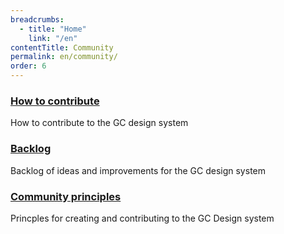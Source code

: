```yaml
---
breadcrumbs:
  - title: "Home"
    link: "/en"
contentTitle: Community
permalink: en/community/
order: 6
---
```


<!--Working on the community page-->
<section class="gc-srvinfo mrgn-bttm-lg">
 <div class="row">
  <div class="wb-eqht">
    <section class="col-sm-12">
      <h3><a href="./en/how-to-contribute">How to contribute</a></h3>
      <p>
        How to contribute to the GC design system
      </p>
    </section>
    <section class="col-sm-12">
      <h3><a href="./en/backlog">Backlog</a></h3>
      <p>
        Backlog of ideas and improvements for the GC design system
      </p>
    </section>
    <section class="col-sm-12">
      <h3><a href="./en/community-principles">Community principles</a></h3>
      <p>
        Princples for creating and contributing to the GC Design system
      </p>
    </section>
  </div>
</div>
</section>

